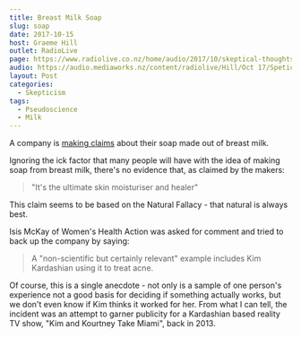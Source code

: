 ```yaml
---
title: Breast Milk Soap
slug: soap
date: 2017-10-15
host: Graeme Hill
outlet: RadioLive
page: https://www.radiolive.co.nz/home/audio/2017/10/skeptical-thoughts-with-mark-honeychurch-and-robert-bartholomew.html
audio: https://audio.mediaworks.nz/content/radiolive/Hill/Oct 17/Speticalthoughts15_10_17.mp3
layout: Post
categories:
  - Skepticism
tags:
  - Pseudoscience
  - Milk
---
```


A company is [making claims](https://www.stuff.co.nz/life-style/parenting/97506100/These-new-mums-are-making-soap-out-of-their-breast-milk) about their soap made out of breast milk.

<!-- more -->

Ignoring the ick factor that many people will have with the idea of making soap from breast milk, there's no evidence that, as claimed by the makers:

> "It's the ultimate skin moisturiser and healer"

This claim seems to be based on the Natural Fallacy - that natural is always best.

Isis McKay of Women's Health Action was asked for comment and tried to back up the company by saying:

> A "non-scientific but certainly relevant" example includes Kim Kardashian using it to treat acne.

Of course, this is a single anecdote - not only is a sample of one person's experience not a good basis for deciding if something actually works, but we don't even know if Kim thinks it worked for her. From what I can tell, the incident was an attempt to garner publicity for a Kardashian based reality TV show, "Kim and Kourtney Take Miami", back in 2013.
